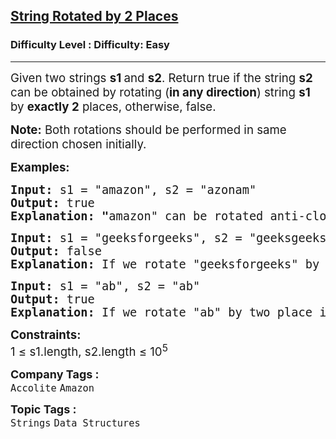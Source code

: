 <h2><a href="https://www.geeksforgeeks.org/problems/check-if-string-is-rotated-by-two-places-1587115620/1?page=2&category=Arrays,Strings&difficulty=Basic,Easy&sortBy=submissions">String Rotated by 2 Places</a></h2><h3>Difficulty Level : Difficulty: Easy</h3><hr><div class="problems_problem_content__Xm_eO"><p><span style="font-size: 14pt;">Given two strings <strong>s1 </strong>and <strong>s2</strong>. Return true if the string <strong>s2</strong> can be obtained by rotating&nbsp;(<strong>in any direction</strong>) string <strong>s1</strong> by <strong>exactly 2</strong> places, otherwise, false.</span></p>
<p><span style="font-size: 14pt;"><strong>Note:</strong> Both rotations should be performed in same direction chosen initially.</span></p>
<p><span style="font-size: 14pt;"><strong>Examples:</strong></span></p>
<pre><span style="font-size: 14pt;"><strong>Input: </strong>s1 = "amazon", s2 = "azonam"
<strong>Output: </strong>true<strong>
Explanation: "</strong>amazon" can be rotated anti-clockwise by two places, which will make it as "azonam".
</span></pre>
<pre><span style="font-size: 14pt;"><strong>Input: </strong>s1 = "geeksforgeeks", s2 = "geeksgeeksfor"
<strong>Output: </strong>false<strong>
Explanation: </strong>If we rotate "geeksforgeeks" by two place in any direction, we won't get "geeksgeeksfor".<br></span></pre>
<pre><span style="font-size: 14pt;"><strong style="font-size: 14pt;">Input: </strong><span style="font-size: 14pt;">s1 = "ab", s2 = "ab"
</span><strong style="font-size: 14pt;">Output: </strong><span style="font-size: 14pt;">true<br></span><span style="font-size: 18.6667px;"><strong>Explanation:</strong> If we rotate "ab" by two place in any direction, we always get "ab".</span></span></pre>
<p><span style="font-size: 14pt;"><strong>Constraints:</strong><br>1 ≤ s1.length, s2.length ≤ 10<sup>5</sup></span></p></div><p><span style=font-size:18px><strong>Company Tags : </strong><br><code>Accolite</code>&nbsp;<code>Amazon</code>&nbsp;<br><p><span style=font-size:18px><strong>Topic Tags : </strong><br><code>Strings</code>&nbsp;<code>Data Structures</code>&nbsp;